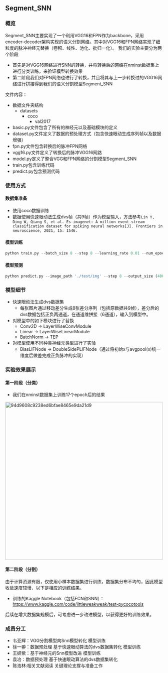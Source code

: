 ## Segment_SNN
### 概览
Segment_SNN主要实现了一个利用VGG16和FPN作为backbone，采用encoder-decoder架构实现的语义分割网络。其中对VGG16和FPN网络实现了细粒度的脉冲神经元替换（卷积、线性、池化、批归一化）。
我们的实验主要分为两个阶段
+ 首先是对VGG16网络进行SNN的转换，并将转换后的网络在nminst数据集上进行分类训练，来验证模型转换效果
+ 第二阶段我们对FPN网络也进行了转换，并且将其与上一步转换过的VGG16网络进行拼接得到我们的语义分割模型Segment_SNN

文件内容：
+ 数据文件夹结构
  + datasets
    + coco
      + val2017
+ basic.py文件包含了所有的神经元以及基础模块的定义
+ dataset.py文件定义了数据的预处理方式（包含快速眼动生成序列帧以及数据增强）
+ fpn.py文件包含转换后的脉冲FPN网络
+ vgg16.py文件定义了转换后的脉冲VGG16网路
+ model.py定义了整合VGG和FPN网络的分割模型Segment_SNN
+ train.py包含训练代码
+ predict.py包含预测代码
### 使用方式
#### 数据集准备
+ 使用coco数据训练
+ 数据使用快速眼动法生成dvs帧（共9帧）作为模型输入，方法参考`Lin Y, Ding W, Qiang S, et al. Es-imagenet: A million event-stream classification dataset for spiking neural networks[J]. Frontiers in neuroscience, 2021, 15: 1546.`

#### 模型训练
```python
python train.py --batch_size 8 --step 8 --learning_rate 0.01 --num_epochs 100 -output_size (480, 480)
```

#### 模型预测
```python
python predict.py --image_path './test/img' --step 8 --output_size (480, 480) --output_dir './test/out'
```
### 模型细节
+ 快速眼动法生成dvs数据集
  + 每张图片通过移动差分生成8张差分序列（包括原数据共9帧），差分后的dvs数据包括正负两通道，在通道维拼接（6通道），输入到模型中。
+ 对模型中的如下模块进行了替换
  + Conv2D $\rightarrow$ LayerWiseConvModule
  + Linear $\rightarrow$ LayerWiseLinearModule
  + BatchNorm $\rightarrow$ TEP
+ 对模型使用不同种类神经元类型进行了实验
  + BiasLIFNode $\rightarrow$ DoubleSidePLIFNode（通过将初始x与avgpool(x)统一维度后做差完成正负脉冲的实现）
### 实验效果展示
#### 第一阶段（分类）
+ 我们在nminst数据集上训练17个epoch后的结果
<img width="503" alt="94d9608c9238ed6bfae8465e9da21d9" src="https://github.com/yahuiwei123/segment_snn/assets/84215971/99bc2e72-d151-4a2b-bdce-2b81c9982185">

#### 第二阶段（分割）
由于计算资源有限，仅使用小样本数据集进行训练，数据集分布不均匀，因此模型收敛速度较慢，以下是相应的训练结果。
+ 训练的Kaggle Notebook（包括FCN和SNN）：https://www.kaggle.com/code/littleweakweak/test-pycocotools

后续在增大数据集规模后，可考虑进一步改进模型，以获得更好的训练效果。

### 成员分工
+ 韦亚辉：VGG分割模型向Snn模型转化 模型训练
+ 徐一翀：数据预处理 基于快速眼动算法的dvs数据集转化 模型训练
+ 王妍紫：基于神经元的Snn模型改进 模型训练
+ 袁冶：数据预处理 基于快速眼动算法的dvs数据集转化
+ 陈浩林:相关文献阅读 关键理论支撑与准备工作
